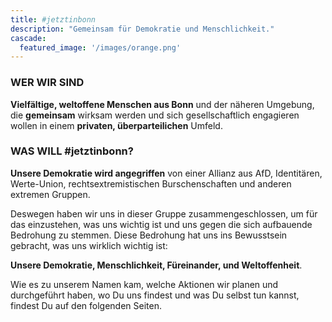 ```yaml
---
title: #jetztinbonn
description: "Gemeinsam für Demokratie und Menschlichkeit."
cascade:
  featured_image: '/images/orange.png'
---
```


### WER WIR SIND
**Vielfältige, weltoffene Menschen aus Bonn** und der näheren Umgebung, die **gemeinsam** wirksam werden und sich gesellschaftlich engagieren wollen in einem **privaten, überparteilichen** Umfeld.


### WAS WILL #jetztinbonn?
**Unsere Demokratie wird angegriffen** von einer Allianz aus AfD, Identitären, Werte-Union, rechtsextremistischen Burschenschaften und anderen extremen Gruppen. 

Deswegen haben wir uns in dieser Gruppe zusammengeschlossen, um für das einzustehen, was uns wichtig ist und uns gegen die sich aufbauende Bedrohung zu stemmen. Diese Bedrohung hat uns ins Bewusstsein gebracht, was uns wirklich wichtig ist:

**Unsere Demokratie, Menschlichkeit, Füreinander, und Weltoffenheit**.


Wie es zu unserem Namen kam, welche Aktionen wir planen und durchgeführt haben, wo Du uns 
findest und was Du selbst tun kannst, findest Du auf den folgenden Seiten.



